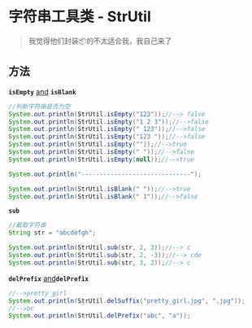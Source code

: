 # 字符串工具类 - StrUtil

>  我觉得他们封装📦的不太适合我，我自己来了

## 方法

**`isEmpty`** [and]() **`isBlank`**

```java
//判断字符串是否为空
System.out.println(StrUtil.isEmpty("123"));//--> false
System.out.println(StrUtil.isEmpty("1 2 3"));//-->false
System.out.println(StrUtil.isEmpty(" 123"));//-->false
System.out.println(StrUtil.isEmpty("123 "));//-->false
System.out.println(StrUtil.isEmpty(""));//-->true
System.out.println(StrUtil.isEmpty(" "));//-->false
System.out.println(StrUtil.isEmpty(null));//-->true

System.out.println("------------------------------");

System.out.println(StrUtil.isBlank(" "));//-->true
System.out.println(StrUtil.isBlank(" 1"));//-->false
```

**`sub`**

```java
//截取字符串
String str = "abcdefgh";

System.out.println(StrUtil.sub(str, 2, 3));//--> c
System.out.println(StrUtil.sub(str, 2, -3));//--> cde
System.out.println(StrUtil.sub(str, 3, 2));//--> c
```

**`delPrefix`** [and]()**`delPrefix`**

```java
//-->pretty_girl
System.out.println(StrUtil.delSuffix("pretty_girl.jpg", ".jpg"));
//-->bc
System.out.println(StrUtil.delPrefix("abc", "a"));
```